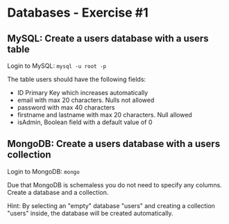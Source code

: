 # Databases - Exercise #1

## MySQL: Create a users database with a users table

Login to MySQL: `mysql -u root -p`

The table users should have the following fields:

* ID Primary Key which increases automatically
* email with max 20 characters. Nulls not allowed
* password with max 40 characters
* firstname and lastname with max 20 characters. Null allowed
* isAdmin, Boolean field with a default value of 0


## MongoDB: Create a users database with a users collection

Login to MongoDB: `mongo`

Due that MongoDB is schemaless you do not need to specify any columns. Create a database and a collection.

Hint: By selecting an "empty" database "users" and creating a collection "users" inside, the database will be created automatically.

